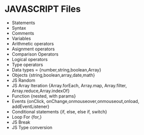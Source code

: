 # JAVASCRIPT Files

- Statements
- Syntax
- Comments
- Variables
- Arithmetic operators
- Asignment operators
- Comparison Operators
- Logical operators
- Type operators
- Data types = {number,string,boolean,Array}
- Objects {string,boolean,array,date,math}
- JS Random
- JS Array Iteration {Array.forEach, Array.map, Array.filter, Array.reduce,Array.indexOf}
- Function {nested, with params}
- Events {onClick, onChange,onmouseover,onmouseout,onload, addEventListener}
- Conditional statements {if, else, else if, switch}
- Loop For {for,}
- JS Break
- JS Type conversion